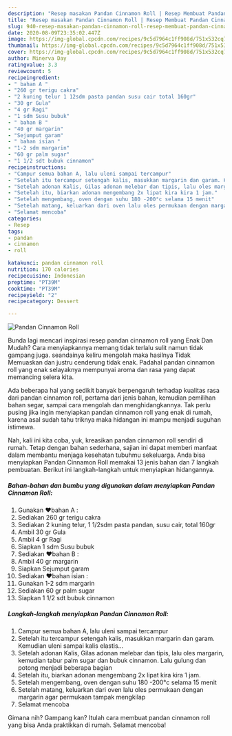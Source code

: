 ```yaml
---
description: "Resep masakan Pandan Cinnamon Roll | Resep Membuat Pandan Cinnamon Roll Yang Sedap"
title: "Resep masakan Pandan Cinnamon Roll | Resep Membuat Pandan Cinnamon Roll Yang Sedap"
slug: 940-resep-masakan-pandan-cinnamon-roll-resep-membuat-pandan-cinnamon-roll-yang-sedap
date: 2020-08-09T23:35:02.447Z
image: https://img-global.cpcdn.com/recipes/9c5d7964c1ff908d/751x532cq70/pandan-cinnamon-roll-foto-resep-utama.jpg
thumbnail: https://img-global.cpcdn.com/recipes/9c5d7964c1ff908d/751x532cq70/pandan-cinnamon-roll-foto-resep-utama.jpg
cover: https://img-global.cpcdn.com/recipes/9c5d7964c1ff908d/751x532cq70/pandan-cinnamon-roll-foto-resep-utama.jpg
author: Minerva Day
ratingvalue: 3.3
reviewcount: 5
recipeingredient:
- " bahan A "
- "260 gr terigu cakra"
- "2 kuning telur 1 12sdm pasta pandan susu cair total 160gr"
- "30 gr Gula"
- "4 gr Ragi"
- "1 sdm Susu bubuk"
- " bahan B "
- "40 gr margarin"
- "Sejumput garam"
- " bahan isian "
- "1-2 sdm margarin"
- "60 gr palm sugar"
- "1 1/2 sdt bubuk cinnamon"
recipeinstructions:
- "Campur semua bahan A, lalu uleni sampai tercampur"
- "Setelah itu tercampur setengah kalis, masukkan margarin dan garam. Kemudian uleni sampai kalis elastis..."
- "Setelah adonan Kalis, Gilas adonan melebar dan tipis, lalu oles margarin, kemudian tabur palm sugar dan bubuk cinnamon. Lalu gulung dan potong menjadi beberapa bagian"
- "Setelah itu, biarkan adonan mengembang 2x lipat kira kira 1 jam."
- "Setelah mengembang, oven dengan suhu 180 -200°c selama 15 menit"
- "Setelah matang, keluarkan dari oven lalu oles permukaan dengan margarin agar permukaan tampak mengkilap"
- "Selamat mencoba"
categories:
- Resep
tags:
- pandan
- cinnamon
- roll

katakunci: pandan cinnamon roll 
nutrition: 170 calories
recipecuisine: Indonesian
preptime: "PT39M"
cooktime: "PT39M"
recipeyield: "2"
recipecategory: Dessert

---
```



![Pandan Cinnamon Roll](https://img-global.cpcdn.com/recipes/9c5d7964c1ff908d/751x532cq70/pandan-cinnamon-roll-foto-resep-utama.jpg)

Bunda lagi mencari inspirasi resep pandan cinnamon roll yang Enak Dan Mudah? Cara menyiapkannya memang tidak terlalu sulit namun tidak gampang juga. seandainya keliru mengolah maka hasilnya Tidak Memuaskan dan justru cenderung tidak enak. Padahal pandan cinnamon roll yang enak selayaknya mempunyai aroma dan rasa yang dapat memancing selera kita.

Ada beberapa hal yang sedikit banyak berpengaruh terhadap kualitas rasa dari pandan cinnamon roll, pertama dari jenis bahan, kemudian pemilihan bahan segar, sampai cara mengolah dan menghidangkannya. Tak perlu pusing jika ingin menyiapkan pandan cinnamon roll yang enak di rumah, karena asal sudah tahu triknya maka hidangan ini mampu menjadi suguhan istimewa.




Nah, kali ini kita coba, yuk, kreasikan pandan cinnamon roll sendiri di rumah. Tetap dengan bahan sederhana, sajian ini dapat memberi manfaat dalam membantu menjaga kesehatan tubuhmu sekeluarga. Anda bisa menyiapkan Pandan Cinnamon Roll memakai 13 jenis bahan dan 7 langkah pembuatan. Berikut ini langkah-langkah untuk menyiapkan hidangannya.

<!--inarticleads1-->

##### Bahan-bahan dan bumbu yang digunakan dalam menyiapkan Pandan Cinnamon Roll:

1. Gunakan  ❤️bahan A :
1. Sediakan 260 gr terigu cakra
1. Sediakan 2 kuning telur, 1 1/2sdm pasta pandan, susu cair, total 160gr
1. Ambil 30 gr Gula
1. Ambil 4 gr Ragi
1. Siapkan 1 sdm Susu bubuk
1. Sediakan  ❤️bahan B :
1. Ambil 40 gr margarin
1. Siapkan Sejumput garam
1. Sediakan  ❤️bahan isian :
1. Gunakan 1-2 sdm margarin
1. Sediakan 60 gr palm sugar
1. Siapkan 1 1/2 sdt bubuk cinnamon




<!--inarticleads2-->

##### Langkah-langkah menyiapkan Pandan Cinnamon Roll:

1. Campur semua bahan A, lalu uleni sampai tercampur
1. Setelah itu tercampur setengah kalis, masukkan margarin dan garam. Kemudian uleni sampai kalis elastis...
1. Setelah adonan Kalis, Gilas adonan melebar dan tipis, lalu oles margarin, kemudian tabur palm sugar dan bubuk cinnamon. Lalu gulung dan potong menjadi beberapa bagian
1. Setelah itu, biarkan adonan mengembang 2x lipat kira kira 1 jam.
1. Setelah mengembang, oven dengan suhu 180 -200°c selama 15 menit
1. Setelah matang, keluarkan dari oven lalu oles permukaan dengan margarin agar permukaan tampak mengkilap
1. Selamat mencoba




Gimana nih? Gampang kan? Itulah cara membuat pandan cinnamon roll yang bisa Anda praktikkan di rumah. Selamat mencoba!
